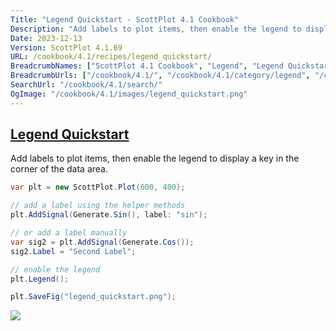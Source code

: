 ```yaml
---
Title: "Legend Quickstart - ScottPlot 4.1 Cookbook"
Description: "Add labels to plot items, then enable the legend to display a key in the corner of the data area."
Date: 2023-12-13
Version: ScottPlot 4.1.69
URL: /cookbook/4.1/recipes/legend_quickstart/
BreadcrumbNames: ["ScottPlot 4.1 Cookbook", "Legend", "Legend Quickstart"]
BreadcrumbUrls: ["/cookbook/4.1/", "/cookbook/4.1/category/legend", "/cookbook/4.1/recipes/legend_quickstart/"]
SearchUrl: "/cookbook/4.1/search/"
OgImage: "/cookbook/4.1/images/legend_quickstart.png"
---
```


<h2><a id='legend-quickstart' href='/cookbook/4.1/recipes/legend_quickstart/'>Legend Quickstart</a></h2>

Add labels to plot items, then enable the legend to display a key in the corner of the data area.

```cs
var plt = new ScottPlot.Plot(600, 400);

// add a label using the helper methods
plt.AddSignal(Generate.Sin(), label: "sin");

// or add a label manually
var sig2 = plt.AddSignal(Generate.Cos());
sig2.Label = "Second Label";

// enable the legend
plt.Legend();

plt.SaveFig("legend_quickstart.png");
```

<img src='../../images/legend_quickstart.png' class='d-block mx-auto my-5' />


